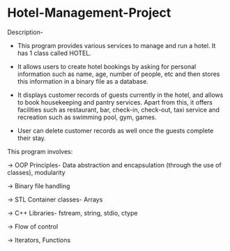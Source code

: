 # Hotel-Management-Project
Description-

- This program provides various services to manage and run a hotel. It has 1 class called HOTEL.

- It allows users to create hotel bookings by asking for personal information such as name, age, number of people, etc and then stores this information in a binary file as a database.

- It displays customer records of guests currently in the hotel, and allows to book housekeeping and pantry services. Apart from this, it offers facilities such as restaurant, bar, check-in, check-out, taxi service and recreation such as swimming pool, gym, games.

- User can delete customer records as well once the guests complete their stay.

This program involves:

-> OOP Principles- Data abstraction and encapsulation (through the use of classes), modularity

-> Binary file handling

-> STL Container classes- Arrays

-> C++ Libraries- fstream, string, stdio, ctype

-> Flow of control

-> Iterators, Functions
